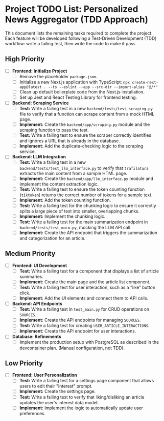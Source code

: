 # Project TODO List: Personalized News Aggregator (TDD Approach)

This document lists the remaining tasks required to complete the project. Each feature will be developed following a Test-Driven Development (TDD) workflow: write a failing test, then write the code to make it pass.

## High Priority

-   [ ] **Frontend: Initialize Project**
    -   [ ] Remove the placeholder `package.json`.
    -   [ ] Initialize a new Next.js application with TypeScript: `npx create-next-app@latest . --ts --eslint --app --src-dir --import-alias "@/*"`
    -   [ ] Clean up default boilerplate code from the Next.js installation.
    -   [ ] Set up Jest and React Testing Library for frontend testing.

-   [ ] **Backend: Scraping Service**
    -   [ ] **Test:** Write a failing test in a new `backend/tests/test_scraping.py` file to verify that a function can scrape content from a mock HTML page.
    -   [ ] **Implement:** Create the `backend/app/scraping.py` module and the scraping function to pass the test.
    -   [ ] **Test:** Write a failing test to ensure the scraper correctly identifies and ignores a URL that is already in the database.
    -   [ ] **Implement:** Add the duplicate-checking logic to the scraping service.

-   [ ] **Backend: LLM Integration**
    -   [ ] **Test:** Write a failing test in a new `backend/tests/test_llm_interface.py` to verify that `trafilatura` extracts the main content from a sample HTML page.
    -   [ ] **Implement:** Create the `backend/app/llm_interface.py` module and implement the content extraction logic.
    -   [ ] **Test:** Write a failing test to ensure the token counting function (`tiktoken`) returns the correct number of tokens for a sample text.
    -   [ ] **Implement:** Add the token counting function.
    -   [ ] **Test:** Write a failing test for the chunking logic to ensure it correctly splits a large piece of text into smaller, overlapping chunks.
    -   [ ] **Implement:** Implement the chunking logic.
    -   [ ] **Test:** Write a failing test for the main summarization endpoint in `backend/tests/test_main.py`, mocking the LLM API call.
    -   [ ] **Implement:** Create the API endpoint that triggers the summarization and categorization for an article.

## Medium Priority

-   [ ] **Frontend: UI Development**
    -   [ ] **Test:** Write a failing test for a component that displays a list of article summaries.
    -   [ ] **Implement:** Create the main page and the article list component.
    -   [ ] **Test:** Write a failing test for user interaction, such as a "like" button click.
    -   [ ] **Implement:** Add the UI elements and connect them to API calls.

-   [ ] **Backend: API Endpoints**
    -   [ ] **Test:** Write a failing test in `test_main.py` for CRUD operations on `SOURCES`.
    -   [ ] **Implement:** Create the API endpoints for managing `SOURCES`.
    -   [ ] **Test:** Write a failing test for creating `USER_ARTICLE_INTERACTIONS`.
    -   [ ] **Implement:** Create the API endpoint for user interactions.

-   [ ] **Database: Refinements**
    -   [ ] Implement the production setup with PostgreSQL as described in the devcontainer plan. (Manual configuration, not TDD).

## Low Priority

-   [ ] **Frontend: User Personalization**
    -   [ ] **Test:** Write a failing test for a settings page component that allows users to edit their "interest" prompt.
    -   [ ] **Implement:** Create the settings page.
    -   [ ] **Test:** Write a failing test to verify that liking/disliking an article updates the user's interest data model.
    -   [ ] **Implement:** Implement the logic to automatically update user preferences.